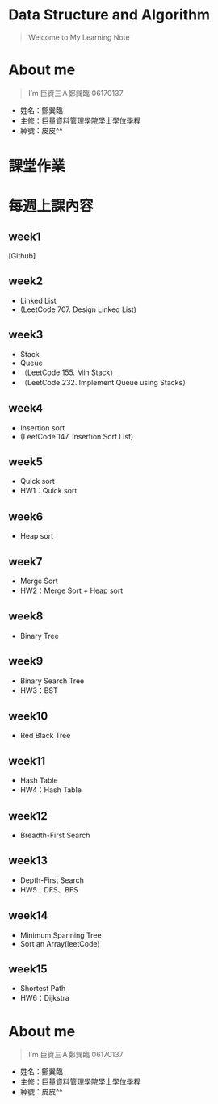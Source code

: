 # Data Structure and Algorithm
> Welcome to My Learning Note 
# About me
> I’m 巨資三Ａ鄭巽臨 06170137
* 姓名：鄭巽臨
* 主修：巨量資料管理學院學士學位學程
* 綽號：皮皮^^
# 課堂作業

# 每週上課內容
## week1
[Github]
## week2
* Linked List
*  (LeetCode 707. Design Linked List)
## week3
* Stack
* Queue
* （LeetCode 155. Min Stack）
* （LeetCode 232. Implement Queue using Stacks）
## week4
* Insertion sort
* (LeetCode 147. Insertion Sort List)
## week5
* Quick sort 
* HW1：Quick sort
## week6
* Heap sort
## week7
* Merge Sort
* HW2：Merge Sort + Heap sort
## week8
* Binary Tree
## week9
* Binary Search Tree 
* HW3：BST
## week10
* Red Black Tree
## week11
* Hash Table 
* HW4：Hash Table
## week12
* Breadth-First Search
## week13
* Depth-First Search 
* HW5：DFS、BFS
## week14
* Minimum Spanning Tree 
* Sort an Array(leetCode)
## week15
* Shortest Path 
* HW6：Dijkstra
# About me
> I’m 巨資三Ａ鄭巽臨 06170137
* 姓名：鄭巽臨
* 主修：巨量資料管理學院學士學位學程
* 綽號：皮皮^^
